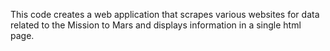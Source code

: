 This code creates a web application that scrapes various websites for data related to the Mission to Mars 
and displays information in a single html page. 